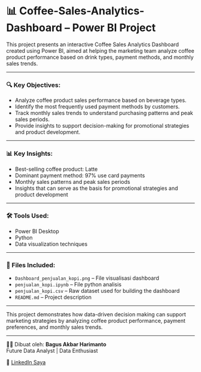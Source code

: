 # 📊 Coffee-Sales-Analytics-Dashboard – Power BI Project

This project presents an interactive Coffee Sales Analytics Dashboard created using Power BI, aimed at helping the marketing team analyze coffee product performance based on drink types, payment methods, and monthly sales trends.

---

### 🔍 Key Objectives:
- Analyze coffee product sales performance based on beverage types.
- Identify the most frequently used payment methods by customers.
- Track monthly sales trends to understand purchasing patterns and peak sales periods.
- Provide insights to support decision-making for promotional strategies and product development.

---

### 📊 Key Insights:
- Best-selling coffee product: Latte
- Dominant payment method: 97% use card payments
- Monthly sales patterns and peak sales periods
- Insights that can serve as the basis for promotional strategies and product development

---

### 🛠️ Tools Used:
- Power BI Desktop
- Python
- Data visualization techniques

---

### 📁 Files Included:
- `Dashboard_penjualan_kopi.png` – File visualisasi dashboard
- `penjualan_kopi.ipynb` – File python analisis
- `penjualan_kopi.csv` – Raw dataset used for building the dashboard
- `README.md` – Project description


---

This project demonstrates how data-driven decision making can support marketing strategies by analyzing coffee product performance, payment preferences, and monthly sales trends.

---

👨‍💻 Dibuat oleh: **Bagus Akbar Harimanto**  
Future Data Analyst | Data Enthusiast  

🔗 [LinkedIn Saya](https://www.linkedin.com/in/bagus-akbar-harimanto/)
